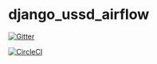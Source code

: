 # django_ussd_airflow

[![Gitter](https://badges.gitter.im/mwaaas/django_ussd_airflow.svg)](https://gitter.im/mwaaas/django_ussd_airflow?utm_source=badge&utm_medium=badge&utm_campaign=pr-badge&utm_content=badge)

[![CircleCI](https://circleci.com/gh/mwaaas/django_ussd_airflow.svg?style=svg)](https://circleci.com/gh/mwaaas/django_ussd_airflow)